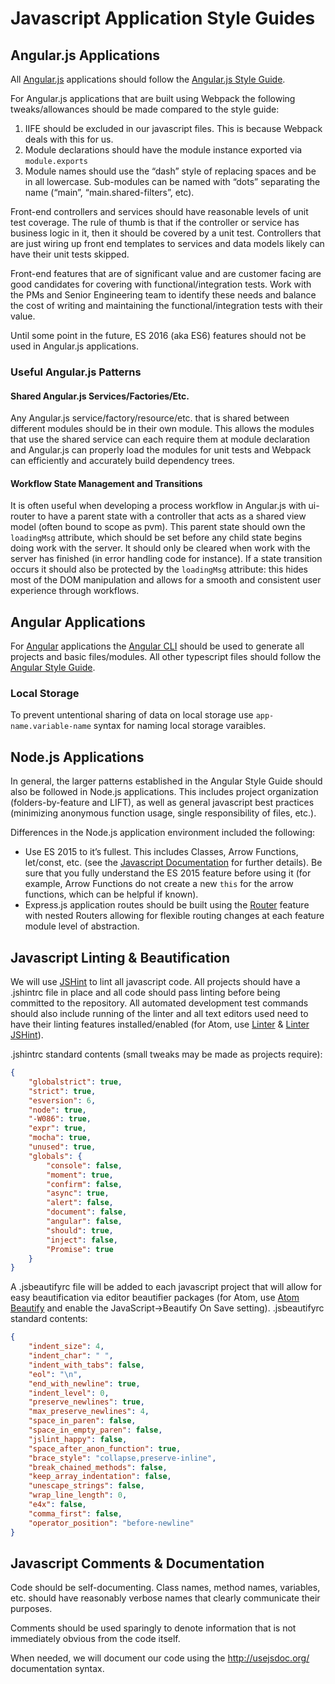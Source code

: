 # Javascript Application Style Guides

## Angular.js Applications
All [Angular.js](https://angularjs.org/) applications should follow the [Angular.js Style Guide](https://github.com/johnpapa/angular-styleguide/blob/master/a1/README.md).

For Angular.js applications that are built using Webpack the following tweaks/allowances should be made compared to the style guide:
1. IIFE should be excluded in our javascript files. This is because Webpack deals with this for us.
1. Module declarations should have the module instance exported via `module.exports`
1. Module names should use the “dash” style of replacing spaces and be in all lowercase. Sub-modules can be named with “dots” separating the name (“main”, “main.shared-filters”, etc).

Front-end controllers and services should have reasonable levels of unit test coverage. The rule of thumb is that if the controller or service has business logic in it, then it should be covered by a unit test. Controllers that are just wiring up front end templates to services and data models likely can have their unit tests skipped.

Front-end features that are of significant value and are customer facing are good candidates for covering with functional/integration tests. Work with the PMs and Senior Engineering team to identify these needs and balance the cost of writing and maintaining the functional/integration tests with their value.

Until some point in the future, ES 2016 (aka ES6) features should not be used in Angular.js applications.

### Useful Angular.js Patterns

#### Shared Angular.js Services/Factories/Etc.
Any Angular.js service/factory/resource/etc. that is shared between different modules should be in their own module. This allows the modules that use the shared service can each require them at module declaration and Angular.js can properly load the modules for unit tests and Webpack can efficiently and accurately build dependency trees.

#### Workflow State Management and Transitions
It is often useful when developing a process workflow in Angular.js with ui-router to have a parent state with a controller that acts as a shared view model (often bound to scope as pvm). This parent state should own the `loadingMsg` attribute, which should be set before any child state begins doing work with the server. It should only be cleared when work with the server has finished (in error handling code for instance). If a state transition occurs it should also be protected by the `loadingMsg` attribute: this hides most of the DOM manipulation and allows for a smooth and consistent user experience through workflows.



## Angular Applications
For [Angular](https://angular.io/) applications the [Angular CLI](https://cli.angular.io/) should be used to generate all projects and basic files/modules. All other typescript files should follow the [Angular Style Guide](https://angular.io/guide/styleguide).

### Local Storage
To prevent untentional sharing of data on local storage use `app-name.variable-name` syntax for naming local storage varaibles.

## Node.js Applications
In general, the larger patterns established in the Angular Style Guide should also be followed in Node.js applications. This includes project organization (folders-by-feature and LIFT), as well as general javascript best practices (minimizing anonymous function usage, single responsibility of files, etc.).

Differences in the Node.js application environment included the following:
- Use ES 2015 to it’s fullest. This includes Classes, Arrow Functions, let/const, etc. (see the [Javascript Documentation](https://developer.mozilla.org/en-US/docs/Web/JavaScript/Reference) for further details). Be sure that you fully understand the ES 2015 feature before using it (for example, Arrow Functions do not create a new `this` for the arrow functions, which can be helpful if known).
- Express.js application routes should be built using the [Router](https://expressjs.com/en/4x/api.html#router) feature with nested Routers allowing for flexible routing changes at each feature module level of abstraction.


## Javascript Linting & Beautification
We will use [JSHint](http://jshint.com) to lint all javascript code. All projects should have a .jshintrc file in place and all code should pass linting before being committed to the repository. All automated development test commands should also include running of the linter and all text editors used need to have their linting features installed/enabled (for Atom, use [Linter](https://atom.io/packages/linter) & [Linter JSHint](https://atom.io/packages/linter-jshint)).

.jshintrc standard contents (small tweaks may be made as projects require):

```json
{
    "globalstrict": true,
    "strict": true,
    "esversion": 6,
    "node": true,
    "-W086": true,
    "expr": true,
    "mocha": true,
    "unused": true,
    "globals": {
        "console": false,
        "moment": true,
        "confirm": false,
        "async": true,
        "alert": false,
        "document": false,
        "angular": false,
        "should": true,
        "inject": false,
        "Promise": true
    }
}
```

A .jsbeautifyrc file will be added to each javascript project that will allow for easy beautification via editor beautifier packages (for Atom, use [Atom Beautify](https://atom.io/packages/atom-beautify) and enable the JavaScript->Beautify On Save setting).
.jsbeautifyrc standard contents:

```json
{
    "indent_size": 4,
    "indent_char": " ",
    "indent_with_tabs": false,
    "eol": "\n",
    "end_with_newline": true,
    "indent_level": 0,
    "preserve_newlines": true,
    "max_preserve_newlines": 4,
    "space_in_paren": false,
    "space_in_empty_paren": false,
    "jslint_happy": false,
    "space_after_anon_function": true,
    "brace_style": "collapse,preserve-inline",
    "break_chained_methods": false,
    "keep_array_indentation": false,
    "unescape_strings": false,
    "wrap_line_length": 0,
    "e4x": false,
    "comma_first": false,
    "operator_position": "before-newline"
}
```


## Javascript Comments & Documentation
Code should be self-documenting. Class names, method names, variables, etc. should have reasonably verbose names that clearly communicate their purposes.

Comments should be used sparingly to denote information that is not immediately obvious from the code itself.

When needed, we will document our code using the http://usejsdoc.org/ documentation syntax.